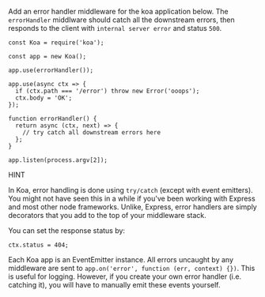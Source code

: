 Add an error handler middleware for the koa application below.
The `errorHandler` middlware should catch all the downstream errors,
then responds to the client with `internal server error` and status `500`.

```
const Koa = require('koa');

const app = new Koa();

app.use(errorHandler());

app.use(async ctx => {
  if (ctx.path === '/error') throw new Error('ooops');
  ctx.body = 'OK';
});

function errorHandler() {
  return async (ctx, next) => {
    // try catch all downstream errors here
  };
}

app.listen(process.argv[2]);

```


HINT

In Koa, error handling is done using `try/catch` (except with event emitters). You might not have seen this in a while if you've been working with Express and most other node frameworks. Unlike, Express, error handlers are simply decorators that you add to the top of your middleware stack.

You can set the response status by:

```
ctx.status = 404;
```

Each Koa app is an EventEmitter instance. All errors uncaught by any middleware are sent to `app.on('error', function (err, context) {})`. This is useful for logging. However, if you create your own error handler (i.e. catching it), you will have to manually emit these events yourself.

